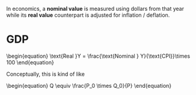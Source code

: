 In economics, a **nominal value** is measured using dollars from that year while its **real value** counterpart is adjusted for inflation / deflation.

# GDP

\begin{equation}
\text{Real }Y = \frac{\text{Nominal } Y}{\text{CPI}}\times 100
\end{equation}

Conceptually, this is kind of like

\begin{equation}
Q \equiv \frac{P_0 \times Q_0}{P}
\end{equation}